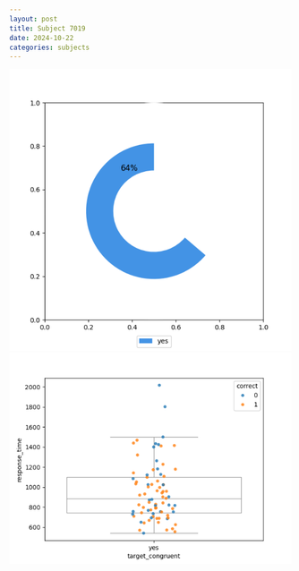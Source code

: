 ```yaml
---
layout: post
title: Subject 7019
date: 2024-10-22
categories: subjects
---
```


![](data/7019/run-19/7019_accuracy_target_congruence.png)
![](data/7019/run-19/7019_rt_congruence.png)
